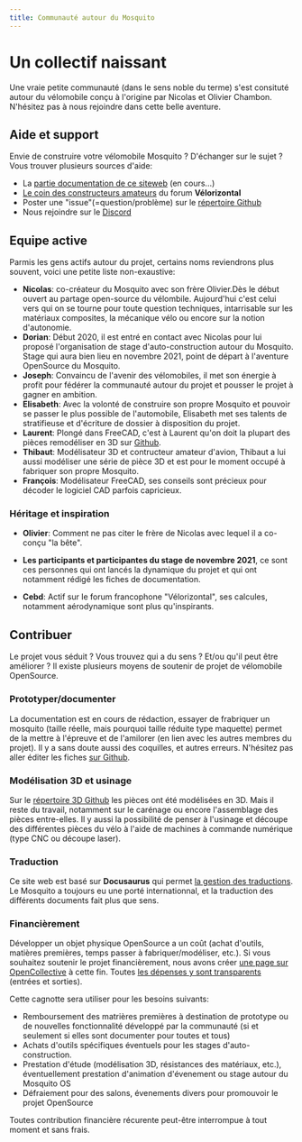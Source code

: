 ```yaml
---
title: Communauté autour du Mosquito
---
```



# Un collectif naissant


Une vraie petite communauté (dans le sens noble du terme) s'est consituté autour du vélomobile conçu à l'origine par Nicolas et Olivier Chambon. N'hésitez pas à nous rejoindre dans cette belle aventure.

## Aide et support

Envie de construire votre vélomobile Mosquito ? D'échanger sur le sujet ? Vous trouver plusieurs sources d'aide:

* La [partie documentation de ce siteweb](/docs/intro) (en cours...)
* [Le coin des constructeurs amateurs](http://velorizontal.1fr1.net/f10-le-coin-du-constructeur-amateur) du forum **Vélorizontal**
* Poster une "issue"(=question/problème) sur le [répertoire Github](https://github.com/MosquitoOS/MosquitoOS/issues)
* Nous rejoindre sur le [Discord](https://discord.gg/rjzDM99289)


## Equipe active

Parmis les gens actifs autour du projet, certains noms reviendrons plus souvent, voici une petite liste non-exaustive:


* **Nicolas**: co-créateur du Mosquito avec son frère Olivier.Dès le début ouvert au partage open-source du vélombile. Aujourd'hui c'est celui vers qui on se tourne pour toute question techniques, intarrisable sur les matériaux composites, la mécanique vélo ou encore sur la notion d'autonomie.
* **Dorian**: Début 2020, il est entré en contact avec Nicolas pour lui proposé l'organisation de stage d'auto-construction autour du Mosquito. Stage qui aura bien lieu en novembre 2021, point de départ à l'aventure OpenSource du Mosquito.
* **Joseph**: Convaincu de l'avenir des vélomobiles, il met son énergie à profit pour fédérer la communauté autour du projet et pousser le projet à gagner en ambition.
* **Elisabeth**: Avec la volonté de construire son propre Mosquito et pouvoir se passer le plus possible de l'automobile, Elisabeth met ses talents de stratifieuse et d'écriture de dossier à disposition du projet.
* **Laurent**: Plongé dans FreeCAD, c'est à Laurent qu'on doit la plupart des pièces remodéliser en 3D sur [Github](https://github.com/MosquitoOS/MosquitoOS).
* **Thibaut**: Modélisateur 3D et contructeur amateur d'avion, Thibaut a lui aussi modéliser une série de pièce 3D et est pour le moment occupé à fabriquer son propre Mosquito.
* **François**: Modélisateur FreeCAD, ses conseils sont précieux pour décoder le logiciel CAD parfois capricieux.

### Héritage et inspiration



* **Olivier**: Comment ne pas citer le frère de Nicolas avec lequel il a co-conçu "la bête".

* **Les participants et participantes du stage de novembre 2021**, ce sont ces personnes qui ont lancés la dynamique du projet et qui ont notamment rédigé les fiches de documentation.

* **Cebd**: Actif sur le forum francophone "Vélorizontal", ses calcules, notamment aérodynamique sont plus qu'inspirants.


## Contribuer

Le projet vous séduit ? Vous trouvez qui a du sens ? Et/ou qu'il peut être améliorer ? Il existe plusieurs moyens de soutenir de projet de vélomobile OpenSource.

### Prototyper/documenter

La documentation est en cours de rédaction, essayer de frabriquer un mosquito (taille réelle, mais pourquoi taille réduite type maquette) permet de la mettre à l'épreuve et de l'amilorer (en lien avec les autres membres du projet). Il y a sans doute aussi des coquilles, et autres erreurs. N'hésitez pas aller éditer les fiches [sur Github](https://github.com/MosquitoOS/MosquitoOS.github.io/tree/master/docs).

### Modélisation 3D et usinage


Sur le [répertoire 3D Github](https://github.com/MosquitoOS/MosquitoOS) les pièces ont été modélisées en 3D. Mais il reste du travail, notamment sur le carénage ou encore l'assemblage des pièces entre-elles. Il y aussi la possibilité de penser à l'usinage et découpe des différentes pièces du vélo à l'aide de machines à commande numérique (type CNC ou découpe laser).

### Traduction

Ce site web est basé sur **Docusaurus** qui permet [la gestion des traductions](https://docusaurus.io/docs/i18n/introduction). Le Mosquito a toujours eu une porté internationnal, et la traduction des différents documents fait plus que sens.

### Financièrement


Développer un objet physique OpenSource a un coût (achat d'outils, matières premières, temps passer à fabriquer/modéliser, etc.). Si vous souhaitez soutenir le projet financièrement, nous avons créer [une page sur OpenCollective](https://opencollective.com/mosquitoos) à cette fin. Toutes [les dépenses y sont transparents](https://opencollective.com/mosquitoos#category-BUDGET) (entrées et sorties). 

Cette cagnotte sera utiliser pour les besoins suivants:

* Remboursement des matrières premières à destination de prototype ou de nouvelles fonctionnalité développé par la communauté (si et seulement si elles sont documenter pour toutes et tous)
* Achats d'outils spécifiques éventuels pour les stages d'auto-construction.
* Prestation d'étude (modélisation 3D, résistances des matériaux, etc.), éventuellement prestation d'animation d'évenement ou stage autour du Mosquito OS
* Défraiement pour des salons, évenements divers pour promouvoir le projet OpenSource

Toutes contribution financière récurente peut-être interrompue à tout moment et sans frais.


